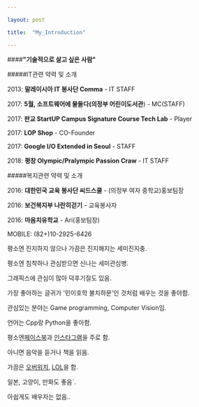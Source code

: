 ---
layout: post
title:  "My_Introduction"
---

####**"기술적으로 살고 싶은 사람"**

#####IT관련 약력 및 소개

2013: **말레이시아 IT 봉사단 Comma** - IT STAFF
2017: **5월, 소프트웨어에 물들다(의정부 어린이도서관**) - MC(STAFF)
2017: **판교 StartUP Campus Signature Course Tech Lab** - Player
2017: **LOP Shop** - CO-Founder
2017: **Google I/O Extended in Seoul** - STAFF
2018: **평창 Olympic/Pralympic Passion Craw** - IT STAFF

#####복지관련 약력 및 소개

2016: **대한민국 교육 봉사단 씨드스쿨** - (의정부 여자 중학교)홍보팀장
2016: **보건복지부 나란히걷기** - 교육봉사자
2016: **마음치유학교** - Ari(홍보팀장)

<!--more-->
MOBILE: (82+)10-2925-6426

평소엔 진지하지 않으나 가끔은 진지해지는 세미진지충.
평소엔 침착하나 관심받으면 신나는 세미관심병.
그래픽스에 관심이 많아 덕후기질도 있음.

가장 좋아하는 글귀가 '민이호학 불치하문'인 것처럼 배우는 것을 좋아함.
관심있는 분야는 Game programming, Computer Vision임.
언어는 Cpp랑 Python을 좋아함.

평소엔[페이스북][facebook]과 [인스타그램][instagram]을 주로 함.
아니면 음악을 듣거나 책을 읽음.
가끔은 [오버워치][overwatch], [LOL][lol]을 함.
일본, 고양이, 만화도 좋음`.

아쉽게도 배우자는 없음..

[facebook]:    	https://www.facebook.com/profile.php?id=100004139834462
[instagram]:   	https://github.com/jekyll/jekyll
[overwatch]: 	https://playoverwatch.com/en-us/career/pc/kr/%EB%82%98%EB%8A%94-31973	
[lol]: 			https://kr.leagueoflegends.com
